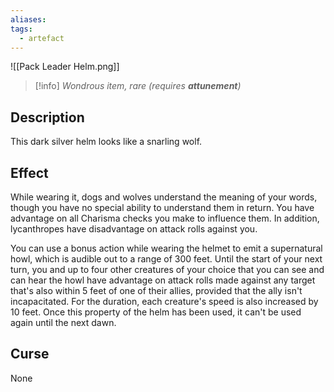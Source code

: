 ```yaml
---
aliases: 
tags:
  - artefact
---
```

![[Pack Leader Helm.png]]
>[!info]
>_Wondrous item, rare (requires **attunement**)_
## Description
This dark silver helm looks like a snarling wolf.
## Effect
While wearing it, dogs and wolves understand the meaning of your words, though you have no special ability to understand them in return. You have advantage on all Charisma checks you make to influence them. In addition, lycanthropes have disadvantage on attack rolls against you.

You can use a bonus action while wearing the helmet to emit a supernatural howl, which is audible out to a range of 300 feet. Until the start of your next turn, you and up to four other creatures of your choice that you can see and can hear the howl have advantage on attack rolls made against any target that's also within 5 feet of one of their allies, provided that the ally isn't incapacitated. For the duration, each creature's speed is also increased by 10 feet. Once this property of the helm has been used, it can't be used again until the next dawn.
## Curse
None

